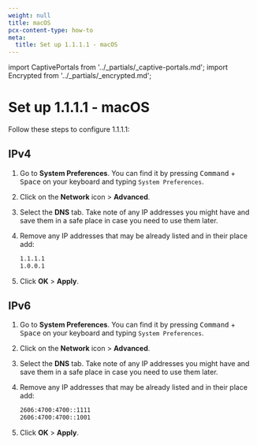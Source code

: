 ```yaml
---
weight: null
title: macOS
pcx-content-type: how-to
meta:
  title: Set up 1.1.1.1 - macOS
---
```


import CaptivePortals from '../_partials/_captive-portals.md';
import Encrypted from '../_partials/_encrypted.md';

# Set up 1.1.1.1 - macOS

Follow these steps to configure 1.1.1.1:

## IPv4

1. Go to **System Preferences**. You can find it by pressing <kbd>Command</kbd> + <kbd>Space</kbd> on your keyboard and typing `System Preferences`.
1. Click on the **Network** icon > **Advanced**.
1. Select the **DNS** tab. Take note of any IP addresses you might have and save them in a safe place in case you need to use them later.
1. Remove any IP addresses that may be already listed and in their place add:

   ```txt
   1.1.1.1
   1.0.0.1
   ```

1. Click **OK** > **Apply**.

## IPv6

1. Go to **System Preferences**. You can find it by pressing <kbd>Command</kbd> + <kbd>Space</kbd> on your keyboard and typing `System Preferences`.
1. Click on the **Network** icon > **Advanced**.
1. Select the **DNS** tab. Take note of any IP addresses you might have and save them in a safe place in case you need to use them later.
1. Remove any IP addresses that may be already listed and in their place add:

   ```txt
   2606:4700:4700::1111
   2606:4700:4700::1001
   ```

1. Click **OK** > **Apply**.

<CaptivePortals />

<Encrypted />